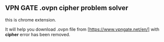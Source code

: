 ## VPN GATE .ovpn cipher problem solver

this is chrome extension.

It will help you download .ovpn file from [https://www.vpngate.net/en/] with **cipher** error has been removed.